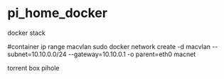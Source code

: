 # pi_home_docker
docker stack

#container ip range macvlan
sudo docker network create -d macvlan --subnet=10.10.0.0/24 --gateway=10.10.0.1 -o parent=eth0 macnet

torrent box
pihole
